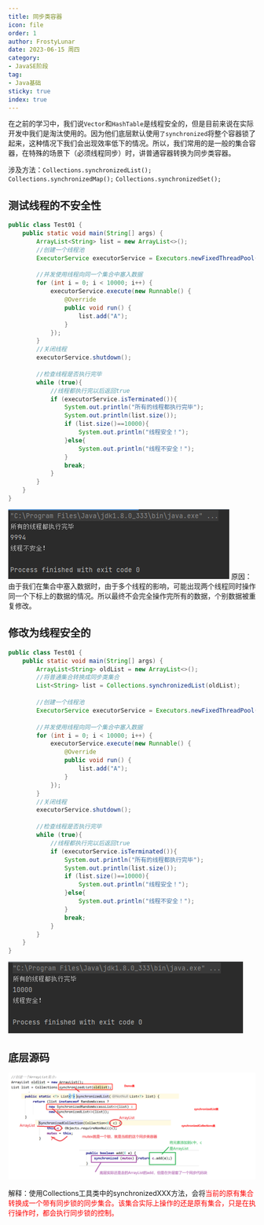 ```yaml
---
title: 同步类容器
icon: file
order: 1
author: FrostyLunar
date: 2023-06-15 周四
category:
- JavaSE阶段
tag:
- Java基础
sticky: true
index: true
---
```



在之前的学习中，我们说`Vector`和`HashTable`是线程安全的，但是目前来说在实际开发中我们是淘汰使用的。因为他们底层默认使用`了synchronized`将整个容器锁了起来，这种情况下我们会出现效率低下的情况。所以，我们常用的是一般的集合容器，在特殊的场景下（必须线程同步）时，讲普通容器转换为同步类容器。

涉及方法：`Collections.synchronizedList();` `Collections.synchronizedMap();` `Collections.synchronizedSet();`

## 测试线程的不安全性

```java
public class Test01 {
    public static void main(String[] args) {
        ArrayList<String> list = new ArrayList<>();
        //创建一个线程池
        ExecutorService executorService = Executors.newFixedThreadPool(100);
        
        //并发使用线程向同一个集合中塞入数据
        for (int i = 0; i < 10000; i++) {
            executorService.execute(new Runnable() {
                @Override
                public void run() {
                    list.add("A");
                }
            });
        }
        //关闭线程
        executorService.shutdown();
        
        //检查线程是否执行完毕
        while (true){
            //线程都执行完以后返回true
            if (executorService.isTerminated()){
                System.out.println("所有的线程都执行完毕");
                System.out.println(list.size());
                if (list.size()==10000){
                    System.out.println("线程安全！");
                }else{
                    System.out.println("线程不安全！");
                }
                break;
            }
        }
    }
}
```
![](./assets/Pasted_image_20230326114105.png)
原因：
	由于我们在集合中塞入数据时，由于多个线程的影响，可能出现两个线程同时操作同一个下标上的数据的情况。所以最终不会完全操作完所有的数据，个别数据被重复修改。

## 修改为线程安全的

```java
public class Test01 {
    public static void main(String[] args) {
        ArrayList<String> oldList = new ArrayList<>();
        //将普通集合转换成同步类集合
        List<String> list = Collections.synchronizedList(oldList);
        
        //创建一个线程池
        ExecutorService executorService = Executors.newFixedThreadPool(100);
        
        //并发使用线程向同一个集合中塞入数据
        for (int i = 0; i < 10000; i++) {
            executorService.execute(new Runnable() {
                @Override
                public void run() {
                    list.add("A");
                }
            });
        }
        //关闭线程
        executorService.shutdown();
        
        //检查线程是否执行完毕
        while (true){
            //线程都执行完以后返回true
            if (executorService.isTerminated()){
                System.out.println("所有的线程都执行完毕");
                System.out.println(list.size());
                if (list.size()==10000){
                    System.out.println("线程安全！");
                }else{
                    System.out.println("线程不安全！");
                }
                break;
            }
        }
    }
}
```
![](./assets/Pasted_image_20230326114151.png)

## 底层源码

![](./assets/Pasted_image_20230326114204.png)

解释：使用Collections工具类中的synchronizedXXX方法，会将<font color="#ff0000">当前的原有集合转换成一个带有同步锁的同步集合。该集合实际上操作的还是原有集合，只是在执行操作时，都会执行同步锁的控制。</font>

